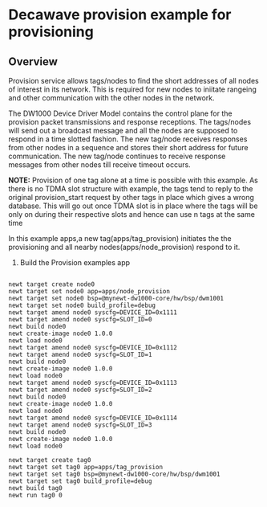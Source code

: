 <!--
#
# Licensed to the Apache Software Foundation (ASF) under one
# or more contributor license agreements.  See the NOTICE file
# distributed with this work for additional information
# regarding copyright ownership.  The ASF licenses this file
# to you under the Apache License, Version 2.0 (the
# "License"); you may not use this file except in compliance
# with the License.  You may obtain a copy of the License at
#
# http://www.apache.org/licenses/LICENSE-2.0
#
# Unless required by applicable law or agreed to in writing,
# software distributed under the License is distributed on an
# "AS IS" BASIS, WITHOUT WARRANTIES OR CONDITIONS OF ANY
#  KIND, either express or implied.  See the License for the
# specific language governing permissions and limitations
# under the License.
#
-->

# Decawave provision example for provisioning

## Overview
Provision service allows tags/nodes to find the short addresses of all nodes of interest in its network. This is required for new nodes to iniitate rangeing and other communication with the other nodes in the network.

The DW1000 Device Driver Model contains the control plane for the provision packet transmissions and response receptions. The tags/nodes will send out a broadcast message and all the nodes are supposed to respond in a time slotted fashion. The new tag/node receives responses from other nodes in a sequence and stores their short address for future communication. The new tag/node continues to receive response messages from other nodes till receive timeout occurs.

**NOTE:** Provision of one tag alone at a time is possible with this example. As there is no TDMA slot structure with example, the tags tend to reply to the original provision_start request by other tags in place which gives a wrong database. This will go out once TDMA slot is in place where the tags will be only on during their respective slots and hence can use n tags at the same time

In this example apps,a new tag(apps/tag_provision) initiates the the provisioning and all nearby nodes(apps/node_provision) respond to it. 

1. Build the Provision examples app

```no-highlight

newt target create node0
newt target set node0 app=apps/node_provision
newt target set node0 bsp=@mynewt-dw1000-core/hw/bsp/dwm1001
newt target set node0 build_profile=debug 
newt target amend node0 syscfg=DEVICE_ID=0x1111
newt target amend node0 syscfg=SLOT_ID=0
newt build node0
newt create-image node0 1.0.0
newt load node0
newt target amend node0 syscfg=DEVICE_ID=0x1112
newt target amend node0 syscfg=SLOT_ID=1
newt build node0
newt create-image node0 1.0.0
newt load node0
newt target amend node0 syscfg=DEVICE_ID=0x1113
newt target amend node0 syscfg=SLOT_ID=2
newt build node0
newt create-image node0 1.0.0
newt load node0
newt target amend node0 syscfg=DEVICE_ID=0x1114
newt target amend node0 syscfg=SLOT_ID=3
newt build node0
newt create-image node0 1.0.0
newt load node0

newt target create tag0
newt target set tag0 app=apps/tag_provision
newt target set tag0 bsp=@mynewt-dw1000-core/hw/bsp/dwm1001
newt target set tag0 build_profile=debug 
newt build tag0
newt run tag0 0

```
